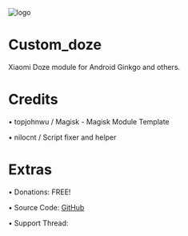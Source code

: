    ![logo](https://github.com/nilocnt/Custom_doze/assets/175128937/d243b7e3-c75e-4a2f-a23a-2e796e9167e4)

# Custom_doze
Xiaomi Doze module for Android Ginkgo and others.
# Credits
• topjohnwu / Magisk - Magisk Module Template

• nilocnt / Script fixer and helper
# Extras
• Donations: FREE!

• Source Code: [GitHub](https://github.com/nilocnt/Custom_doze)

• Support Thread:
